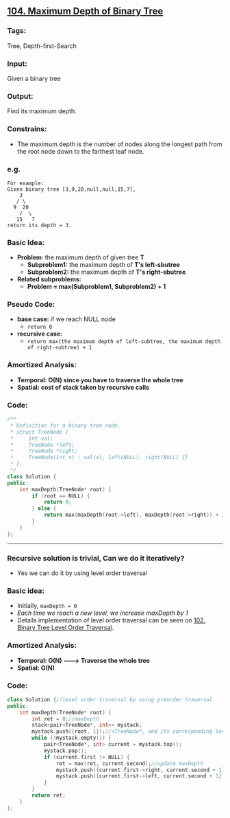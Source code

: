## [104. Maximum Depth of Binary Tree](https://leetcode.com/problems/maximum-depth-of-binary-tree/description/)
### Tags:
Tree, Depth-first-Search
### Input:
Given a binary tree
### Output:
Find its maximum depth.
### Constrains:
- The maximum depth is the number of nodes along the longest path from the root node down to the farthest leaf node.

### e.g.
    For example:
    Given binary tree [3,9,20,null,null,15,7],
        3
       / \
      9  20
        /  \
       15   7
    return its depth = 3.
### Basic Idea:
- __Problem__: the maximum depth of given tree __T__
    - __Subproblem1:__ the maximum depth of __T's left-sbutree__
    - __Subproblem2:__ the maximum depth of __T's right-sbutree__
- __Related subproblems:__
    - __Problem = max(Subproblem1, Subproblem2) + 1__ 

### Pseudo Code:
- __base case:__ if we reach NULL node
    - `return 0`
- __recursive case:__
    - `return max(the maximum depth of left-subtree, the maximum depth of right-subtree) + 1`

### Amortized Analysis:
- __Temporal: O(N) since you have to traverse the whole tree__ 
- __Spatial: cost of stack taken by recursive calls__

### Code:
```c++
/**
 * Definition for a binary tree node.
 * struct TreeNode {
 *     int val;
 *     TreeNode *left;
 *     TreeNode *right;
 *     TreeNode(int x) : val(x), left(NULL), right(NULL) {}
 * };
 */
class Solution {
public:
    int maxDepth(TreeNode* root) {
        if (root == NULL) {
            return 0;
        } else {
            return max(maxDepth(root->left), maxDepth(root->right)) + 1;
        }
    }
};
``` 
___
### Recursive solution is trivial, Can we do it iteratively?
- Yes we can do it by using level order traversal

### Basic idea:
- Initially, `maxDepth = 0`
- _Each time we reach a new level, we increase maxDepth by 1_
- Details implementation of level order traversal can be seen on [102. Binary Tree Level Order Traversal](https://leetcode.com/problems/binary-tree-level-order-traversal/description/).

### Amortized Analysis:
- __Temporal: O(N) ---> Traverse the whole tree__
- __Spatial: O(N)__

### Code:
```c++
class Solution {//level order traversal by using preorder traversal
public:
    int maxDepth(TreeNode* root) {
        int ret = 0;//maxDepth
        stack<pair<TreeNode*, int>> mystack;
        mystack.push({root, 1});//<TreeNode*, and its corresponding level>
        while (!mystack.empty()) {
            pair<TreeNode*, int> current = mystack.top();
            mystack.pop();
            if (current.first != NULL) {
                ret = max(ret, current.second);//update maxDepth
                mystack.push({current.first->right, current.second + 1});
                mystack.push({current.first->left, current.second + 1});
            }
        }
        return ret;
    }
};
```
